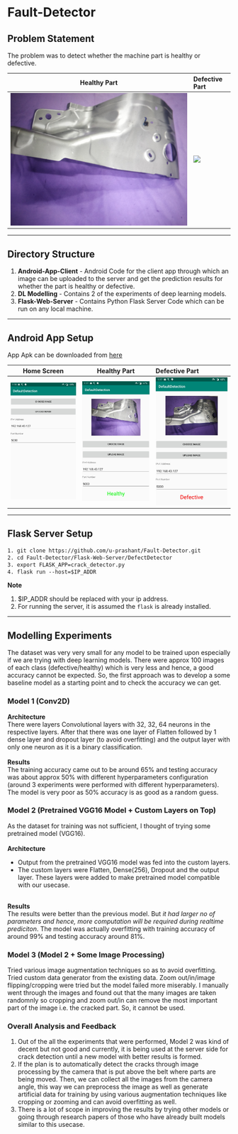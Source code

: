 # Fault-Detector

## Problem Statement 
The problem was to detect whether the machine part is healthy or defective.

Healthy Part                | Defective Part
:--------------------------:|:---------------------------
![](extras/healthy_part.jpg)|![](extras/faulty_part.jpg)

---
## Directory Structure
1. **Android-App-Client** - Android Code for the client app through which an image can be uploaded to the server and get the prediction results for whether the part is healthy or defective.
2. **DL Modelling** - Contains 2 of the experiments of deep learning models.
3. **Flask-Web-Server** - Contains Python Flask Server Code which can be run on any local machine.
---
## Android App Setup
App Apk can be downloaded from [here](https://github.com/u-prashant/Fault-Detector/blob/master/app-debug.apk)

Home Screen                |  Healthy Part             | Defective Part 
:-------------------------:|:-------------------------:|:----------------------
![](extras/app_home_screen.jpg)|![](extras/healthy_predict.jpg)|![](extras/defective_predict.jpg)

---
## Flask Server Setup
```
1. git clone https://github.com/u-prashant/Fault-Detector.git
2. cd Fault-Detector/Flask-Web-Server/DefectDetector
3. export FLASK_APP=crack_detector.py
4. flask run --host=$IP_ADDR
```
**Note**
1. $IP_ADDR should be replaced with your ip address.
2. For running the server, it is assumed the `flask` is already installed.
---
## Modelling Experiments

The dataset was very very small for any model to be trained upon especially if we are trying with deep learning models. There were approx 100 images of each class 
(defective/healthy) which is very less and hence, a good accuracy cannot be expected. So, the first approach was to develop a some baseline model as a starting point and to check the accuracy we can get.

### Model 1 (Conv2D)
**Architecture** <br/>
There were layers Convolutional layers with 32, 32, 64 neurons in the respective layers. After that there was one layer of Flatten followed by 1 dense layer and dropout layer (to avoid overfitting) and the output layer with only one neuron as it is a binary classification. <br/><br/>
**Results** <br/>
The training accuracy came out to be around 65% and testing accuracy was about approx 50% with different hyperparameters configuration (around 3 experiments were performed with different hyperparameters). The model is very poor as 50% accuracy is as good as a random guess. <br/>

### Model 2 (Pretrained VGG16 Model + Custom Layers on Top)
As the dataset for training was not sufficient, I thought of trying some pretrained model (VGG16). <br/><br/>
**Architecture**
* Output from the pretrained VGG16 model was fed into the custom layers.
* The custom layers were Flatten, Dense(256), Dropout and the output layer. These layers were added to make pretrained model compatible with our usecase.

<br/> **Results** <br/>
The results were better than the previous model. But *it had larger no of parameters and hence, more computation will be required during realtime prediciton*. The model was actually overfitting with training accuracy of around 99% and testing accuracy around 81%.

### Model 3 (Model 2 + Some Image Processing)
Tried various image augmentation techniques so as to avoid overfitting. Tried custom data generator from the existing data. Zoom out/in/image flipping/cropping were tried but the model failed more miserably. I manually went through the images and found out that the many images are taken randomnly so cropping and zoom out/in can remove the most important part of the image i.e. the cracked part. So, it cannot be used.


### Overall Analysis and Feedback
1. Out of the all the experiments that were performed, Model 2 was kind of decent but not good and currently, it is being used at the server side for crack detection until a new model with better results is formed. 
2. If the plan is to automatically detect the cracks through image processing by the camera that is put above the belt where parts are being moved. Then, we can collect all the images from the camera angle, this way we can preprocess the image as well as generate artificial data for training by using various augmentation techniques like cropping or zooming and can avoid overfitting as well.
3. There is a lot of scope in improving the results by trying other models or going through research papers of those who have already built models similar to this usecase.
